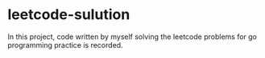 # leetcode-sulution
In this project, code written by myself solving the leetcode problems for go programming practice is recorded.